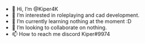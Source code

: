 - 👋 Hi, I’m @Kiper4K
- 👀 I’m interested in roleplaying and cad development.
- 🌱 I’m currently learning nothing at the moment :D
- 💞️ I’m looking to collaborate on nothing.
- 📫 How to reach me discord Kiper#9974

<!---
Kiper4K/Kiper4K is a ✨ special ✨ repository because its `README.md` (this file) appears on your GitHub profile.
You can click the Preview link to take a look at your changes.
--->
